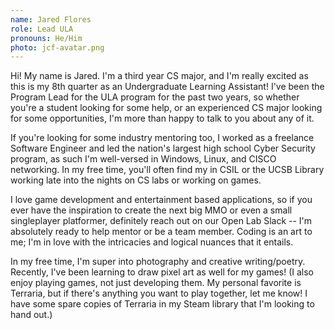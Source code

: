 ```yaml
---
name: Jared Flores
role: Lead ULA
pronouns: He/Him
photo: jcf-avatar.png
---
```


Hi! My name is Jared. I'm a third year CS major, and I'm really excited as this is my 8th quarter as an Undergraduate Learning Assistant! I've been the Program Lead for the ULA program for the past two years, so whether you're a student looking for some help, or an experienced CS major looking for some opportunities, I'm more than happy to talk to you about any of it.

If you're looking for some industry mentoring too, I worked as a freelance Software Engineer and led the nation's largest high school Cyber Security program, as such I'm well-versed in Windows, Linux, and CISCO networking. In my free time, you'll often find my in CSIL or the UCSB Library working late into the nights on CS labs or working on games.

I love game development and entertainment based applications, so if you ever have the inspiration to create the next big MMO or even a small singleplayer platformer, definitely reach out on our Open Lab Slack -- I'm absolutely ready to help mentor or be a team member. Coding is an art to me; I'm in love with the intricacies and logical nuances that it entails.

In my free time, I'm super into photography and creative writing/poetry. Recently, I've been learning to draw pixel art as well for my games! (I also enjoy playing games, not just developing them. My personal favorite is Terraria, but if there's anything you want to play together, let me know! I have some spare copies of Terraria in my Steam library that I'm looking to hand out.)
